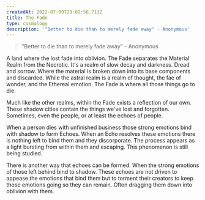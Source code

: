 ```yaml
---
createdAt: 2022-07-09T20:02:56.713Z
title: The Fade
type: cosmology
description: '"Better to die than to merely fade away" - Anonymous'
---
```

> "Better to die than to merely fade away" - Anonymous

A land where the lost fade into oblivion. The Fade separates the Material Realm from the Necrotic. It's a realm of slow decay and darkness. Dread and sorrow. Where the material is broken down into its base components and discarded. While the astral realm is a realm of thought, the fae of wonder, and the Ethereal emotion. The Fade is where all those things go to die.

Much like the other realms, within the Fade exists a reflection of our own. These shadow cities contain the things we've lost and forgotten. Sometimes, even the people, or at least the echoes of people.

When a person dies with unfinished business those strong emotions bind with shadow to form Echoes. When an Echo resolves these emotions there is nothing left to bind them and they discorporate. The process appears as a light bursting from within them and escaping. This phenomenon is still being studied.

There is another way that echoes can be formed. When the strong emotions of those left behind bind to shadow. These echoes are not driven to appease the emotions that bind them but to torment their creators to keep those emotions going so they can remain. Often dragging them down into oblivion with them.